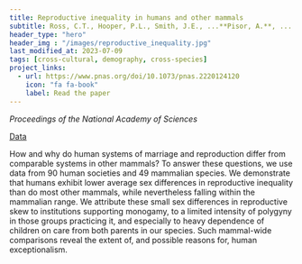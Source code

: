 ```yaml
---
title: Reproductive inequality in humans and other mammals
subtitle: Ross, C.T., Hooper, P.L., Smith, J.E., ...**Pisor, A.**, ... Borgerhoff Mulder, M. (2023)
header_type: "hero"
header_img : "/images/reproductive_inequality.jpg"
last_modified_at: 2023-07-09
tags: [cross-cultural, demography, cross-species]
project_links:
  - url: https://www.pnas.org/doi/10.1073/pnas.2220124120
    icon: "fa fa-book"
    label: Read the paper
---
```

*Proceedings of the National Academy of Sciences*

<i class="fa-solid fa-database"></i><a href="https://www.pnas.org/doi/suppl/10.1073/pnas.2220124120/suppl_file/pnas.2220124120.sapp.pdf" class="btn">Data</a>

How and why do human systems of marriage and reproduction differ from comparable systems in other mammals? To answer these questions, we use data from 90 human societies and 49 mammalian species. We demonstrate that humans exhibit lower average sex differences in reproductive inequality than do most other mammals, while nevertheless falling within the mammalian range. We attribute these small sex differences in reproductive skew to institutions supporting monogamy, to a limited intensity of polygyny in those groups practicing it, and especially to heavy dependence of children on care from both parents in our species. Such mammal-wide comparisons reveal the extent of, and possible reasons for, human exceptionalism.

